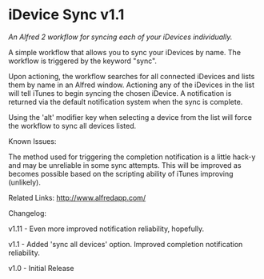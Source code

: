 iDevice Sync v1.1
=============
*An Alfred 2 workflow for syncing each of your iDevices individually.*

A simple workflow that allows you to sync your iDevices by name. The workflow is triggered by the keyword "sync".

Upon actioning, the workflow searches for all connected iDevices and lists them by name in an Alfred window. Actioning any of the iDevices in the list will tell iTunes to begin syncing the chosen iDevice. A notification is returned via the default notification system when the sync is complete.

Using the 'alt' modifier key when selecting a device from the list will force the workflow to sync all devices listed.

Known Issues:

The method used for triggering the completion notification is a little hack-y and may be unreliable in some sync attempts. This will be improved as becomes possible based on the scripting ability of iTunes improving (unlikely).

Related Links:
http://www.alfredapp.com/

Changelog:

v1.11 - Even more improved notification reliability, hopefully.

v1.1 - Added 'sync all devices' option. Improved completion notification reliability.

v1.0 - Initial Release

